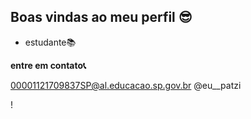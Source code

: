 ## Boas vindas ao meu perfil 😎

- estudante📚

**entre em contato📞**

00001121709837SP@al.educacao.sp.gov.br
@eu__patzi

! [](https://tenor.com/pt-BR/view/anya-forger-gif-14135670661561260102) 
